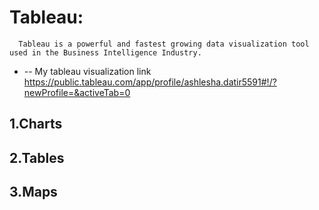 # Tableau:
      Tableau is a powerful and fastest growing data visualization tool used in the Business Intelligence Industry.
* -- My tableau visualization link 
     https://public.tableau.com/app/profile/ashlesha.datir5591#!/?newProfile=&activeTab=0
     
     
     
## 1.Charts 
## 2.Tables 
## 3.Maps

